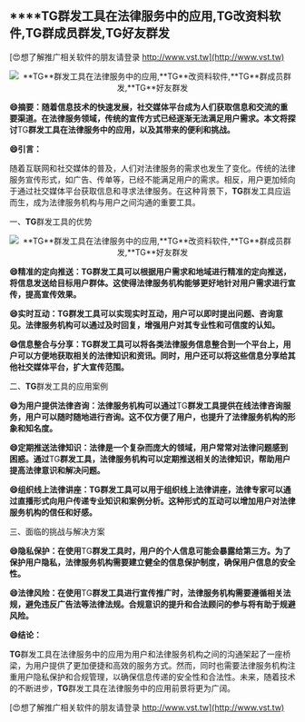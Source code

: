 ## ****TG**群发工具在法律服务中的应用,**TG**改资料软件,**TG**群成员群发,**TG**好友群发**

[😍想了解推广相关软件的朋友请登录 http://www.vst.tw](http://www.vst.tw)

 <center><img src="https://vst.tw/MP4/tuiguang/png/8.png" alt="**TG**群发工具在法律服务中的应用,**TG**改资料软件,**TG**群成员群发,**TG**好友群发"></center>

**😄摘要：随着信息技术的快速发展，社交媒体平台成为人们获取信息和交流的重要渠道。在法律服务领域，传统的宣传方式已经逐渐无法满足用户需求。本文将探讨**TG**群发工具在法律服务中的应用，以及其带来的便利和挑战。**

**😄引言：**

随着互联网和社交媒体的普及，人们对法律服务的需求也发生了变化。传统的法律服务宣传形式，如广告、传单等，已经不能满足用户的需求。相反，用户更加倾向于通过社交媒体平台获取信息和寻求法律服务。在这种背景下，**TG**群发工具应运而生，成为法律服务机构与用户之间沟通的重要工具。

一、**TG**群发工具的优势

 <center><img src="https://vst.tw/MP4/tuiguang/png/3.png" alt="**TG**群发工具在法律服务中的应用,**TG**改资料软件,**TG**群成员群发,**TG**好友群发"></center>

**😄精准的定向推送：**TG**群发工具可以根据用户需求和地域进行精准的定向推送，将信息发送给目标用户群体。这使得法律服务机构能够更好地针对用户需求进行宣传，提高宣传效果。**

**😄实时互动：**TG**群发工具可以实现实时互动，用户可以即时提出问题、咨询意见。法律服务机构可以通过及时回复，增强用户对其专业性和可信度的认知。**

**😄信息整合与分享：**TG**群发工具可以将各类法律服务信息整合到一个平台上，用户可以方便地获取相关的法律知识和资讯。同时，用户还可以将这些信息分享给其他社交媒体平台，扩大宣传范围。**

二、**TG**群发工具的应用案例

**😄为用户提供法律咨询：法律服务机构可以通过**TG**群发工具提供在线法律咨询服务，用户可以随时随地进行咨询。这不仅方便了用户，也提升了法律服务机构的形象和知名度。**

**😄定期推送法律知识：法律是一个复杂而庞大的领域，用户常常对法律问题感到困惑。通过**TG**群发工具，法律服务机构可以定期推送相关的法律知识，帮助用户提高法律意识和解决问题。**

**😄组织线上法律讲座：**TG**群发工具可以用于组织线上法律讲座，法律专家可以通过直播形式向用户传递专业知识和案例分析。这种形式的互动可以增加用户对法律服务机构的信任和好感。**

三、面临的挑战与解决方案

**😄隐私保护：在使用**TG**群发工具时，用户的个人信息可能会暴露给第三方。为了保护用户隐私，法律服务机构需要建立健全的信息保护制度，确保用户信息的安全性。**

**😄法律风险：在使用**TG**群发工具进行宣传推广时，法律服务机构需要遵循相关法规，避免违反广告法等法律法规。合规意识的提升和合法顾问的参与将有助于规避风险。**

**😄结论：**

**TG**群发工具在法律服务中的应用为用户和法律服务机构之间的沟通架起了一座桥梁，为用户提供了更加便捷和高效的服务方式。然而，同时也需要法律服务机构注重用户隐私保护和合规管理，以确保信息传递的安全性和合法性。未来，随着技术的不断进步，**TG**群发工具在法律服务中的应用前景将更为广阔。

[😍想了解推广相关软件的朋友请登录 http://www.vst.tw](http://www.vst.tw)



